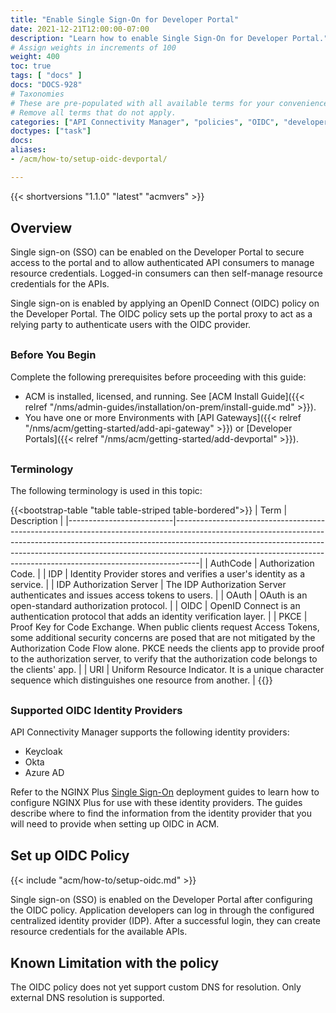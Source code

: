 ```yaml
---
title: "Enable Single Sign-On for Developer Portal"
date: 2021-12-21T12:00:00-07:00
description: "Learn how to enable Single Sign-On for Developer Portal."
# Assign weights in increments of 100
weight: 400
toc: true
tags: [ "docs" ]
docs: "DOCS-928"
# Taxonomies
# These are pre-populated with all available terms for your convenience.
# Remove all terms that do not apply.
categories: ["API Connectivity Manager", "policies", "OIDC", "developer portal"]
doctypes: ["task"]
docs: 
aliases:
- /acm/how-to/setup-oidc-devportal/

---
```


<style>
    h2 {
        margin-top: 30px;
    }
    h3 {
        margin-top: 30px;
    }
    h4 {
        font-weight: bold;
        margin-top: 30px;
    }
    hr {
        margin-top: 40px; margin-bottom: 40px;
    }

</style>

{{< shortversions "1.1.0" "latest" "acmvers" >}}

## Overview

Single sign-on (SSO) can be enabled on the Developer Portal to secure access to the portal and to allow authenticated API consumers to manage resource credentials. Logged-in consumers can then self-manage resource credentials for the APIs. 

Single sign-on is enabled by applying an OpenID Connect (OIDC) policy on the Developer Portal. The OIDC policy sets up the portal proxy to act as a relying party to authenticate users with the OIDC provider.

### Before You Begin

Complete the following prerequisites before proceeding with this guide:

- ACM is installed, licensed, and running. See [ACM Install Guide]({{< relref "/nms/admin-guides/installation/on-prem/install-guide.md" >}}).
- You have one or more Environments with [API Gateways]({{< relref "/nms/acm/getting-started/add-api-gateway" >}}) or [Developer Portals]({{< relref "/nms/acm/getting-started/add-devportal" >}}).

### Terminology

The following terminology is used in this topic:

{{<bootstrap-table "table table-striped table-bordered">}}
| Term                     | Description                                                                                                                                                                                                                                                                                                                  |
|--------------------------|------------------------------------------------------------------------------------------------------------------------------------------------------------------------------------------------------------------------------------------------------------------------------------------------------------------------------|
| AuthCode                 | Authorization Code.                                                                                                                                                                                                                                                                                                          |
| IDP                      | Identity Provider stores and verifies a user's identity as a service.                                                                                                                                                                                                                                                        |
| IDP Authorization Server | The IDP Authorization Server authenticates and issues access tokens to users.                                                                                                                                                                                                                                                |
| OAuth                    | OAuth is an open-standard authorization protocol.                                                                                                                                                                                                                                                                            |
| OIDC                     | OpenID Connect is an authentication protocol that adds an identity verification layer.                                                                                                                                                                                                                                       |
| PKCE                     | Proof Key for Code Exchange. When public clients request Access Tokens, some additional security concerns are posed that are not mitigated by the Authorization Code Flow alone. PKCE needs the clients app to provide proof to the authorization server, to verify that the authorization code belongs to the clients' app. |
| URI                      | Uniform Resource Indicator. It is a unique character sequence which distinguishes one resource from another.                                                                                                                                                                                                                 |
{{</bootstrap-table>}}

### Supported OIDC Identity Providers

API Connectivity Manager supports the following identity providers:

- Keycloak
- Okta
- Azure AD

Refer to the NGINX Plus [Single Sign-On](https://docs.nginx.com/nginx/deployment-guides/single-sign-on/) deployment guides to learn how to configure NGINX Plus for use with these identity providers. The guides describe where to find the information from the identity provider that you will need to provide when setting up OIDC in ACM.

## Set up OIDC Policy

{{< include "acm/how-to/setup-oidc.md" >}}

Single sign-on (SSO) is enabled on the Developer Portal after configuring the OIDC policy. Application developers can log in through the configured centralized identity provider (IDP). After a successful login, they can create resource credentials for the available APIs.

## Known Limitation with the policy

The OIDC policy does not yet support custom DNS for resolution. Only external DNS resolution is supported.
